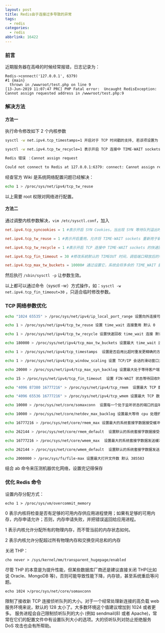 ```yaml
---
layout: post
title: Redis由于连接过多导致的异常
tags:
  - redis
categories:
  - redis
abbrlink: 16422
---
```


### 前言

近期服务器在高峰的时候经常报错，日志记录为：

```log
Redis->connect('127.0.0.1', 6379)
#1 {main}
  thrown in /wwwroot/test.php on line 9
[13-Jun-2019 11:07:47 PRC] PHP Fatal error:  Uncaught RedisException: Cannot assign requested address in /wwwroot/test.php:9
```
<!--more-->

### 解决方法

#### 方法一

执行命令修改如下 2 个内核参数  

```sh
sysctl -w net.ipv4.tcp_timestamps=1 开启对于 TCP 时间戳的支持, 若该项设置为 0，则下面一项设置不起作用

sysctl -w net.ipv4.tcp_tw_recycle=1 表示开启 TCP 连接中 TIME-WAIT sockets 的快速回收

Redis 错误 ：Cannot assign request

Could not connect to Redis at 127.0.0.1:6379: connect: Cannot assign request
```

经查官方 Wiki 是系统网络配置问题已经解决：

```sh
echo 1 > /proc/sys/net/ipv4/tcp_tw_reuse
```

以上需要 root 权限对网络进行配置。

#### 方法二

通过调整内核参数解决，`vim /etc/sysctl.conf`，加入

```conf
net.ipv4.tcp_syncookies = 1 #表示开启 SYN Cookies。当出现 SYN 等待队列溢出时，启用 cookies 来处理，可防范少量 SYN 攻击，默认为 0，表示关闭；

net.ipv4.tcp_tw_reuse = 1 #表示开启重用。允许将 TIME-WAIT sockets 重新用于新的 TCP 连接，默认为 0，表示关闭，释放 TIME_WAIT 端口给新连接使用；

net.ipv4.tcp_tw_recycle = 1 #表示开启 TCP 连接中 TIME-WAIT sockets 的快速回收资源，默认为 0，表示关闭。

net.ipv4.tcp_fin_timeout = 30 #修改系統默认的 TIMEOUT 时间，调低端口释放后的等待时间，默认为 60s，修改为 15~30s

net.ipv4.tcp_max_tw_buckets = 10000# 通过设置它，系统会将多余的 TIME_WAIT 删除掉，此时系统日志里可能会显示：『TCP: time wait bucket table overflow』，多数情况下不用在意这些信息。
```

然后执行 `/sbin/sysctl -p` 让参数生效。

以上都可以通过命令（sysctl -w）方式操作，如：`sysctl -w net.ipv4.tcp_fin_timeout=30` ，只适合临时修改参数。

### TCP 网络参数优化

```sh
echo "1024 65535" > /proc/sys/net/ipv4/ip_local_port_range 设置向外连接可用端口范围 表示可以使用的端口为 65535-1024 个（0~1024 为受保护的)

echo 1 > /proc/sys/net/ipv4/tcp_tw_reuse 设置 time_wait 连接重用 默认 0

echo 1 > /proc/sys/net/ipv4/tcp_tw_recycle 设置快速回收 time_wait 连接 默认 0

echo 180000 > /proc/sys/net/ipv4/tcp_max_tw_buckets 设置最大 time_wait 连接长度 默认 262144

echo 1 > /proc/sys/net/ipv4/tcp_timestamps  设置是否启用比超时重发更精确的方法来启用对 RTT 的计算 默认 0

echo 1 > /proc/sys/net/ipv4/tcp_window_scaling 设置 TCP/IP 会话的滑动窗口大小是否可变 默认 1

echo 20000 > /proc/sys/net/ipv4/tcp_max_syn_backlog 设置最大处于等待客户端没有应答的连接数 默认 2048

echo 15 > /proc/sys/net/ipv4/tcp_fin_timeout  设置 FIN-WAIT 状态等待回收时间 默认 60

echo "4096 87380 16777216" > /proc/sys/net/ipv4/tcp_rmem  设置最大 TCP 数据发送缓冲大小，分别为最小、默认和最大值  默认 4096    87380   4194304

echo "4096 65536 16777216" > /proc/sys/net/ipv4/tcp_wmem 设置最大 TCP 数据 接受缓冲大小，分别为最小、默认和最大值 　默认 4096    87380   4194304

echo 10000 > /proc/sys/net/core/somaxconn  设置每一个处于监听状态的端口的监听队列的长度 默认 128

echo 10000 > /proc/sys/net/core/netdev_max_backlog 设置最大等待 cpu 处理的包的数目 默认 1000

echo 16777216 > /proc/sys/net/core/rmem_max 设置最大的系统套接字数据接受缓冲大小 默认 124928

echo 262144 > /proc/sys/net/core/rmem_default  设置默认的系统套接字数据接受缓冲大小 默认 124928

echo 16777216 > /proc/sys/net/core/wmem_max  设置最大的系统套接字数据发送缓冲大小 默认 124928

echo 262144 > /proc/sys/net/core/wmem_default  设置默认的系统套接字数据发送缓冲大小 默认 124928

echo 2000000 > /proc/sys/fs/file-max 设置最大打开文件数 默认 385583
```

结合 ab 命令来压测机器优化网络，设置完记得保存

### 优化 Redis 命令

设置内存分配方式：

```
echo 1 > /proc/sys/vm/overcommit_memory
```

0 表示内核将检查是否有足够的可用内存供应用进程使用；如果有足够的可用内存，内存申请允许；否则，内存申请失败，并把错误返回给应用进程。

1 表示内核允许分配所有的物理内存，而不管当前的内存状态如何。

2 表示内核允许分配超过所有物理内存和交换空间总和的内存

关闭 THP：

```
cho never > /sys/kernel/mm/transparent_hugepage/enabled
```

尽管 THP 的本意是为提升性能，但某些数据库厂商还是建议直接关闭 THP(比如说 Oracle、MongoDB 等)，否则可能导致性能下降，内存锁，甚至系统重启等问题。

```
echo 1024 >/proc/sys/net/core/somaxconn
```

限制了接收新 TCP 连接侦听队列的大小。对于一个经常处理新连接的高负载 web 服务环境来说，默认的 128 太小了。大多数环境这个值建议增加到 1024 或者更多。 服务进程会自己限制侦听队列的大小 (例如 sendmail(8) 或者 Apache)，常常在它们的配置文件中有设置队列大小的选项。大的侦听队列对防止拒绝服务 DoS 攻击也会有所帮助。